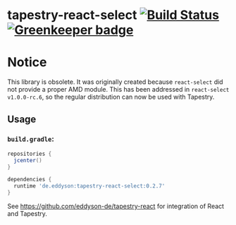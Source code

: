 # tapestry-react-select [![Build Status](https://travis-ci.org/eddyson-de/tapestry-react-select.svg?branch=master)](https://travis-ci.org/eddyson-de/tapestry-react-select) [![Greenkeeper badge](https://badges.greenkeeper.io/eddyson-de/tapestry-react-select.svg)](https://greenkeeper.io/)

# Notice
This library is obsolete. It was originally created because `react-select` did not provide a proper AMD module. This has been addressed in `react-select v1.0.0-rc.6`, so the regular distribution can now be used with Tapestry. 

## Usage


### `build.gradle`:
```groovy
repositories {
  jcenter()
}

dependencies {
  runtime 'de.eddyson:tapestry-react-select:0.2.7'
}

```

See https://github.com/eddyson-de/tapestry-react for integration of React and Tapestry.
